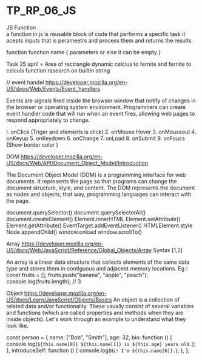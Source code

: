 

# TP_RP_06_JS

JS Function  
a function in js is reusable block of code that performs a specific task it acepts inputs that is perameetrs and process them and returns the results

function 
function name 
{
    parameters or else it can be empty
}


Task 25 april  =  Area of rectrangle dynamic
celcius to fernite and fernite to celcuis function
rasearch on builtin string 

// event handel 
https://developer.mozilla.org/en-US/docs/Web/Events/Event_handlers

Events are signals fired inside the browser window that notify of changes in the browser or operating system environment. Programmers can create event handler code that will run when an event fires, allowing web pages to respond appropriately to change.

l. onClick  (Triger and elements is click)
2. onMouse Hover
3. onMouseout
4. onKeyup
5. onKeydown
6. onChange
7. onLoad
8. onSubmit
9. onFoucs (Show border  color  )


DOM
https://developer.mozilla.org/en-US/docs/Web/API/Document_Object_Model/Introduction

The Document Object Model (DOM) is a programming interface for web documents. It represents the page so that programs can change the document structure, style, and content. The DOM represents the document as nodes and objects; that way, programming languages can interact with the page.

document.querySelector()
document.querySelectorAll()
document.createElement()
Element.innerHTML
Element.setAttribute()
Element.getAttribute()
EventTarget.addEventListener()
HTMLElement.style
Node.appendChild()
window.onload
window.scrollTo()


Array 
https://developer.mozilla.org/en-US/docs/Web/JavaScript/Reference/Global_Objects/Array
Syntax [1,2]

An array is a linear data structure that collects elements of the same data type and stores them in contiguous and adjacent memory locations.
Eg : 
const fruits = [];
fruits.push("banana", "apple", "peach");
console.log(fruits.length); // 3

Object 
https://developer.mozilla.org/en-US/docs/Learn/JavaScript/Objects/Basics
An object is a collection of related data and/or functionality. These usually consist of several variables and functions (which are called properties and methods when they are inside objects). Let's work through an example to understand what they look like.

const person = {
  name: ["Bob", "Smith"],
  age: 32,
  bio: function () {
    console.log(`${this.name[0]} ${this.name[1]} is ${this.age} years old.`);
  },
  introduceSelf: function () {
    console.log(`Hi! I'm ${this.name[0]}.`);
  },
};